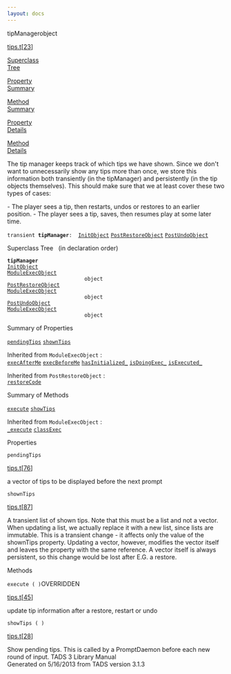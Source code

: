 ```yaml
---
layout: docs
---
```

<span class="title">tipManager</span><span class="type">object</span>

[tips.t](../file/tips.t.html)\[[23](../source/tips.t.html#23)\]

[Superclass  
Tree](#_SuperClassTree_)

[Property  
Summary](#_PropSummary_)

[Method  
Summary](#_MethodSummary_)

[Property  
Details](#_Properties_)

[Method  
Details](#_Methods_)



The tip manager keeps track of which tips we have shown. Since we don't
want to unnecessarily show any tips more than once, we store this
information both transiently (in the tipManager) and persistently (in
the tip objects themselves). This should make sure that we at least
cover these two types of cases:

\- The player sees a tip, then restarts, undos or restores to an earlier
position. - The player sees a tip, saves, then resumes play at some
later time.

`transient `**`tipManager`**` :   `[`InitObject`](../object/InitObject.html) [`PostRestoreObject`](../object/PostRestoreObject.html) [`PostUndoObject`](../object/PostUndoObject.html)



<span id="_SuperClassTree_"></span>



<span class="hdln">Superclass Tree</span>   (in declaration order)



**`tipManager`**  
[`InitObject`](../object/InitObject.html)  
[`ModuleExecObject`](../object/ModuleExecObject.html)  
`                         object`  
[`PostRestoreObject`](../object/PostRestoreObject.html)  
[`ModuleExecObject`](../object/ModuleExecObject.html)  
`                         object`  
[`PostUndoObject`](../object/PostUndoObject.html)  
[`ModuleExecObject`](../object/ModuleExecObject.html)  
`                         object`  
<span id="_PropSummary_"></span>



<span class="hdln">Summary of Properties</span>  



[`pendingTips`](#pendingTips) [`shownTips`](#shownTips)



Inherited from `ModuleExecObject` :  
[`execAfterMe`](../object/ModuleExecObject.html#execAfterMe) [`execBeforeMe`](../object/ModuleExecObject.html#execBeforeMe) [`hasInitialized_`](../object/ModuleExecObject.html#hasInitialized_) [`isDoingExec_`](../object/ModuleExecObject.html#isDoingExec_) [`isExecuted_`](../object/ModuleExecObject.html#isExecuted_)

Inherited from `PostRestoreObject` :  
[`restoreCode`](../object/PostRestoreObject.html#restoreCode)
<span id="_MethodSummary_"></span>



<span class="hdln">Summary of Methods</span>  



[`execute`](#execute) [`showTips`](#showTips)



Inherited from `ModuleExecObject` :  
[`_execute`](../object/ModuleExecObject.html#_execute) [`classExec`](../object/ModuleExecObject.html#classExec)


<span id="_Properties_"></span>



<span class="hdln">Properties</span>  



<span id="pendingTips"></span>

`pendingTips`

[tips.t](../file/tips.t.html)\[[76](../source/tips.t.html#76)\]



a vector of tips to be displayed before the next prompt



<span id="shownTips"></span>

`shownTips`

[tips.t](../file/tips.t.html)\[[87](../source/tips.t.html#87)\]



A transient list of shown tips. Note that this must be a list and not a
vector. When updating a list, we actually replace it with a new list,
since lists are immutable. This is a transient change - it affects only
the value of the shownTips property. Updating a vector, however,
modifies the vector itself and leaves the property with the same
reference. A vector itself is always persistent, so this change would be
lost after E.G. a restore.



<span id="_Methods_"></span>



<span class="hdln">Methods</span>  



<span id="execute"></span>

`execute ( )`<span class="rem">OVERRIDDEN</span>

[tips.t](../file/tips.t.html)\[[45](../source/tips.t.html#45)\]



update tip information after a restore, restart or undo



<span id="showTips"></span>

`showTips ( )`

[tips.t](../file/tips.t.html)\[[28](../source/tips.t.html#28)\]



Show pending tips. This is called by a PromptDaemon before each new
round of input.
TADS 3 Library Manual  
Generated on 5/16/2013 from TADS version 3.1.3


